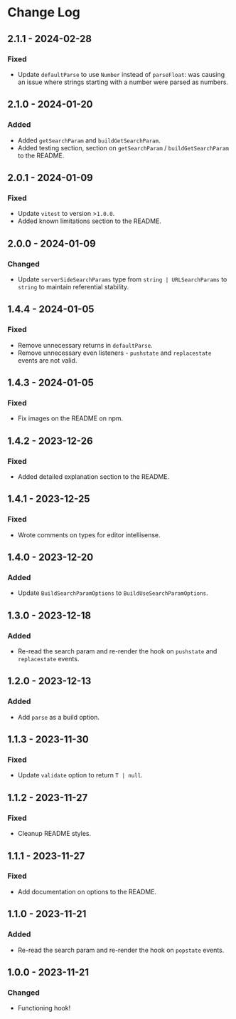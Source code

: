 # Change Log

<!-- ## 0.0.0 - yyyy-mm-dd -->
<!---->
<!-- ### Changed -->
<!---->
<!-- ### Added -->
<!---->
<!-- ### Fixed -->

## 2.1.1 - 2024-02-28

### Fixed

- Update `defaultParse` to use `Number` instead of `parseFloat`: was causing an issue where strings starting with a number were parsed as numbers.

## 2.1.0 - 2024-01-20

### Added

- Added `getSearchParam` and `buildGetSearchParam`.
- Added testing section, section on `getSearchParam` / `buildGetSearchParam` to the README.

## 2.0.1 - 2024-01-09

### Fixed

- Update `vitest` to version >`1.0.0`.
- Added known limitations section to the README.

## 2.0.0 - 2024-01-09

### Changed

- Update `serverSideSearchParams` type from `string | URLSearchParams` to `string` to maintain referential stability.

## 1.4.4 - 2024-01-05

### Fixed

- Remove unnecessary returns in `defaultParse`.
- Remove unnecessary even listeners - `pushstate` and `replacestate` events are not valid.

## 1.4.3 - 2024-01-05

### Fixed

- Fix images on the README on npm.

## 1.4.2 - 2023-12-26

### Fixed

- Added detailed explanation section to the README.

## 1.4.1 - 2023-12-25

### Fixed

- Wrote comments on types for editor intellisense.

## 1.4.0 - 2023-12-20

### Added

- Update `BuildSearchParamOptions` to `BuildUseSearchParamOptions`.

## 1.3.0 - 2023-12-18

### Added

- Re-read the search param and re-render the hook on `pushstate` and `replacestate` events.

## 1.2.0 - 2023-12-13

### Added

- Add `parse` as a build option.

## 1.1.3 - 2023-11-30

### Fixed

- Update `validate` option to return `T | null`.

## 1.1.2 - 2023-11-27

### Fixed

- Cleanup README styles.

## 1.1.1 - 2023-11-27

### Fixed

- Add documentation on options to the README.

## 1.1.0 - 2023-11-21

### Added

- Re-read the search param and re-render the hook on `popstate` events.

## 1.0.0 - 2023-11-21

### Changed

- Functioning hook!
